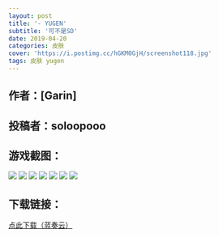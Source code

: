 ```yaml
---
layout: post
title: '- YUGEN'
subtitle: '可不是SD'
date: 2019-04-20
categories: 皮肤
cover: 'https://i.postimg.cc/hGKM0GjH/screenshot118.jpg'
tags: 皮肤 yugen
---
```


## 作者：[Garin]

## 投稿者：soloopooo

## 游戏截图：

<img src="https://i.postimg.cc/TYRwfMKT/screenshot113.jpg">

<img src="https://i.postimg.cc/T2jwzYYk/screenshot112.jpg">

<img src="https://i.postimg.cc/Df5hQWzK/screenshot114.jpg">

<img src="https://i.postimg.cc/5yKDhCHY/screenshot115.jpg">

<img src="https://i.postimg.cc/TwCsbDJ7/screenshot116.jpg">

<img src="https://i.postimg.cc/ZYsgK6R0/screenshot117.jpg">

<img src="https://i.postimg.cc/hGKM0GjH/screenshot118.jpg">


## 下载链接：

[点此下载（蓝奏云）](https://www.lanzous.com/i3ssmlc)